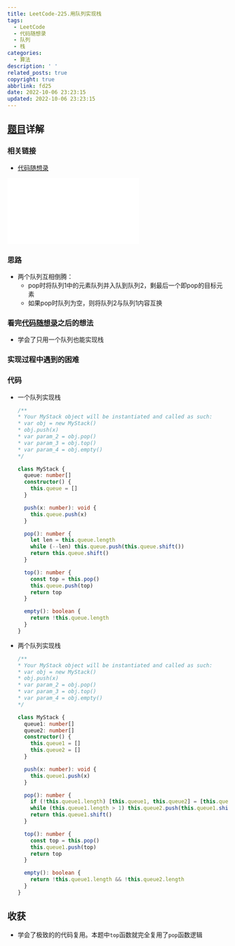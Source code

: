 ```yaml
---
title: LeetCode-225.用队列实现栈
tags:
  - LeetCode
  - 代码随想录
  - 队列
  - 栈
categories:
  - 算法
description: ' '
related_posts: true
copyright: true
abbrlink: fd25
date: 2022-10-06 23:23:15
updated: 2022-10-06 23:23:15
---
```


## [题目](https://leetcode.cn/problems/implement-stack-using-queues/)详解

### 相关链接

- [代码随想录](https://programmercarl.com/0225.用队列实现栈.html)

<iframe class="iframe_video" src="//player.bilibili.com/player.html?aid=344329109&bvid=BV1Fd4y1K7sm&cid=797278452&page=1" scrolling="no" border="0" frameborder="no" framespacing="0" allowfullscreen="true"> </iframe>

### 思路

- 两个队列互相倒腾：
  - pop时将队列1中的元素队列并入队到队列2，剩最后一个即pop的目标元素
  - 如果pop时队列为空，则将队列2与队列1内容互换

### 看完[代码随想录](https://programmercarl.com/0225.用队列实现栈.html)之后的想法

- 学会了只用一个队列也能实现栈

### 实现过程中遇到的困难

### 代码

- 一个队列实现栈
  ```ts TypeScript
  /**
  * Your MyStack object will be instantiated and called as such:
  * var obj = new MyStack()
  * obj.push(x)
  * var param_2 = obj.pop()
  * var param_3 = obj.top()
  * var param_4 = obj.empty()
  */

  class MyStack {
    queue: number[]
    constructor() {
      this.queue = []
    }

    push(x: number): void {
      this.queue.push(x)
    }

    pop(): number {
      let len = this.queue.length
      while (--len) this.queue.push(this.queue.shift())
      return this.queue.shift()
    }

    top(): number {
      const top = this.pop()
      this.queue.push(top)
      return top
    }

    empty(): boolean {
      return !this.queue.length
    }
  }
  ```
- 两个队列实现栈
  ```ts TypeScript
  /**
  * Your MyStack object will be instantiated and called as such:
  * var obj = new MyStack()
  * obj.push(x)
  * var param_2 = obj.pop()
  * var param_3 = obj.top()
  * var param_4 = obj.empty()
  */

  class MyStack {
    queue1: number[]
    queue2: number[]
    constructor() {
      this.queue1 = []
      this.queue2 = []
    }

    push(x: number): void {
      this.queue1.push(x)
    }

    pop(): number {
      if (!this.queue1.length) [this.queue1, this.queue2] = [this.queue2, this.queue1]
      while (this.queue1.length > 1) this.queue2.push(this.queue1.shift())
      return this.queue1.shift()
    }

    top(): number {
      const top = this.pop()
      this.queue1.push(top)
      return top
    }

    empty(): boolean {
      return !this.queue1.length && !this.queue2.length
    }
  }
  ```

## 收获

- 学会了极致的的代码复用。本题中`top`函数就完全复用了`pop`函数逻辑
